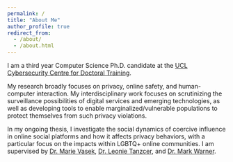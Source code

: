 ```yaml
---
permalink: /
title: "About Me"
author_profile: true
redirect_from: 
  - /about/
  - /about.html
---
```


I am a third year Computer Science Ph.D. candidate at the [UCL Cybersecurity Centre for Doctoral Training](https://www.ucl.ac.uk/cybersecurity-cdt/). 

My research broadly focuses on privacy, online safety, and human-computer interaction. My interdisciplinary work focuses on scrutinizing the surveillance possibilities of digital services and emerging technologies, as well as developing tools to enable marginalized/vulnerable populations to protect themselves from such privacy violations.

In my ongoing thesis, I investigate the social dynamics of coercive influence in online social platforms and how it affects privacy behaviors, with a particular focus on the impacts within LGBTQ+ online communities. I am supervised by [Dr. Marie Vasek](https://mvasek.com), [Dr. Leonie Tanzcer](https://www.leonietanczer.net/about.html), and [Dr. Mark Warner](https://markjwarner.github.io).
